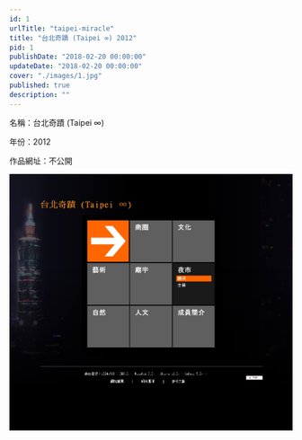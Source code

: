 ```yaml
---
id: 1
urlTitle: "taipei-miracle"
title: "台北奇蹟 (Taipei ∞) 2012"
pid: 1
publishDate: "2018-02-20 00:00:00"
updateDate: "2018-02-20 00:00:00"
cover: "./images/1.jpg"
published: true
description: ""
---
```


名稱：台北奇蹟 (Taipei ∞)

年份：2012

作品網址：不公開

![圖1](./images/1.jpg)

<br/>
